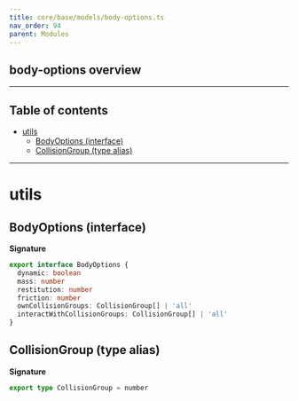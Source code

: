 ```yaml
---
title: core/base/models/body-options.ts
nav_order: 94
parent: Modules
---
```


## body-options overview

---

<h2 class="text-delta">Table of contents</h2>

- [utils](#utils)
  - [BodyOptions (interface)](#bodyoptions-interface)
  - [CollisionGroup (type alias)](#collisiongroup-type-alias)

---

# utils

## BodyOptions (interface)

**Signature**

```ts
export interface BodyOptions {
  dynamic: boolean
  mass: number
  restitution: number
  friction: number
  ownCollisionGroups: CollisionGroup[] | 'all'
  interactWithCollisionGroups: CollisionGroup[] | 'all'
}
```

## CollisionGroup (type alias)

**Signature**

```ts
export type CollisionGroup = number
```
